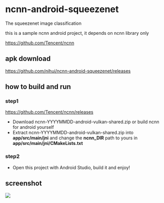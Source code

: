 # ncnn-android-squeezenet

The squeezenet image classification 

this is a sample ncnn android project, it depends on ncnn library only

https://github.com/Tencent/ncnn

## apk download

https://github.com/nihui/ncnn-android-squeezenet/releases

## how to build and run
### step1
https://github.com/Tencent/ncnn/releases

* Download ncnn-YYYYMMDD-android-vulkan-shared.zip or build ncnn for android yourself
* Extract ncnn-YYYYMMDD-android-vulkan-shared.zip into **app/src/main/jni** and change the **ncnn_DIR** path to yours in **app/src/main/jni/CMakeLists.txt**

### step2
* Open this project with Android Studio, build it and enjoy!

## screenshot
![](screenshot.png)

